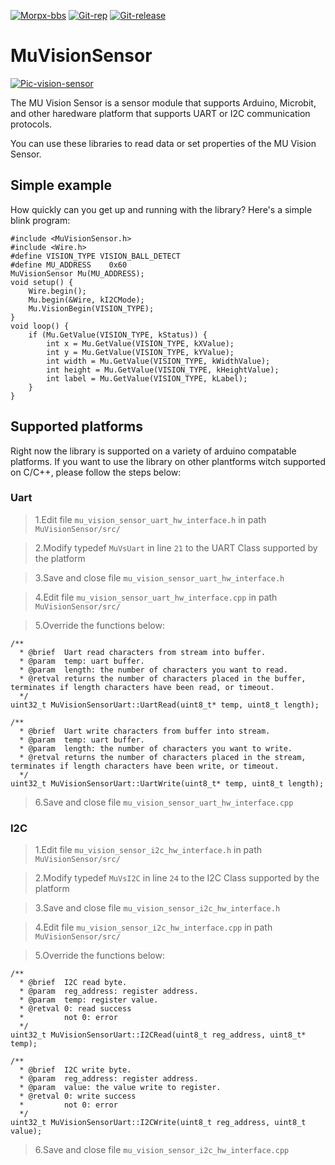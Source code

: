 [![Morpx-bbs](http://bbs.morpx.com/template/mu/images/logo.png)](http://bbs.morpx.com/forum.php)
[![Git-rep](https://img.shields.io/github/repo-size/mu-opensource/MuVisionSensorIII.svg)](https://github.com/tianli/MoonBot)
[![Git-release](https://img.shields.io/github/downloads/mu-opensource/MuVisionSensorIII/total.svg)](https://github.com/tianli/MoonBot/releases)


MuVisionSensor
==============
[![Pic-vision-sensor](http://mai.morpx.com/images/page201904/banner1.jpg)](http://mai.morpx.com/)

The MU Vision Sensor is a sensor module that supports Arduino, Microbit, and other haredware platform that supports UART or I2C communication protocols.

You can use these libraries to read data or set properties of the MU Vision Sensor.

## Simple example

How quickly can you get up and running with the library?  Here's a simple blink program:

	#include <MuVisionSensor.h>
	#include <Wire.h>
	#define VISION_TYPE VISION_BALL_DETECT
	#define MU_ADDRESS    0x60
	MuVisionSensor Mu(MU_ADDRESS);
	void setup() { 
		Wire.begin();
		Mu.begin(&Wire, kI2CMode);
		Mu.VisionBegin(VISION_TYPE);
	}
	void loop() {
		if (Mu.GetValue(VISION_TYPE, kStatus)) {
			int x = Mu.GetValue(VISION_TYPE, kXValue);
			int y = Mu.GetValue(VISION_TYPE, kYValue);
			int width = Mu.GetValue(VISION_TYPE, kWidthValue);
			int height = Mu.GetValue(VISION_TYPE, kHeightValue);
			int label = Mu.GetValue(VISION_TYPE, kLabel);
		}
	}

## Supported platforms
Right now the library is supported on a variety of arduino compatable platforms. If you want to use the library on other plantforms witch supported on C/C++, please follow the steps below:

### Uart
> 1.Edit file `mu_vision_sensor_uart_hw_interface.h` in path `MuVisionSensor/src/` 

> 2.Modify typedef `MuVsUart` in line `21` to the UART Class supported by the platform

> 3.Save and close file `mu_vision_sensor_uart_hw_interface.h`

> 4.Edit file `mu_vision_sensor_uart_hw_interface.cpp` in path `MuVisionSensor/src/`

> 5.Override the functions below:
> 
	/**
	  * @brief  Uart read characters from stream into buffer.
	  * @param  temp: uart buffer.
	  * @param  length: the number of characters you want to read.
	  * @retval returns the number of characters placed in the buffer, terminates if length characters have been read, or timeout.
	  */
	uint32_t MuVisionSensorUart::UartRead(uint8_t* temp, uint8_t length);
> 
	/**
	  * @brief  Uart write characters from buffer into stream.
	  * @param  temp: uart buffer.
	  * @param  length: the number of characters you want to write.
	  * @retval returns the number of characters placed in the stream, terminates if length characters have been write, or timeout.
	  */
	uint32_t MuVisionSensorUart::UartWrite(uint8_t* temp, uint8_t length);

> 6.Save and close file `mu_vision_sensor_uart_hw_interface.cpp`

### I2C
> 1.Edit file `mu_vision_sensor_i2c_hw_interface.h` in path `MuVisionSensor/src/` 

> 2.Modify typedef `MuVsI2C` in line `24` to the I2C Class supported by the platform

> 3.Save and close file `mu_vision_sensor_i2c_hw_interface.h`

> 4.Edit file `mu_vision_sensor_i2c_hw_interface.cpp` in path `MuVisionSensor/src/`

> 5.Override the functions below:
> 
	/**
	  * @brief  I2C read byte.
	  * @param  reg_address: register address.
	  * @param  temp: register value.
	  * @retval 0: read success
	  *         not 0: error
	  */
	uint32_t MuVisionSensorUart::I2CRead(uint8_t reg_address, uint8_t* temp);
> 
	/**
	  * @brief  I2C write byte.
	  * @param  reg_address: register address.
	  * @param  value: the value write to register.
	  * @retval 0: write success
	  *         not 0: error
	  */
	uint32_t MuVisionSensorUart::I2CWrite(uint8_t reg_address, uint8_t value);
> 6.Save and close file `mu_vision_sensor_i2c_hw_interface.cpp`


